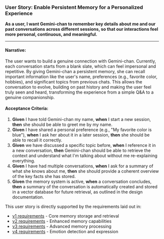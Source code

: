 ### **User Story: Enable Persistent Memory for a Personalized Experience**

**As a user, I want Gemini-chan to remember key details about me and our past conversations across different sessions, so that our interactions feel more personal, continuous, and meaningful.**

---

#### **Narrative:**
The user wants to build a genuine connection with Gemini-chan. Currently, each conversation starts from a blank slate, which can feel impersonal and repetitive. By giving Gemini-chan a persistent memory, she can recall important information like the user's name, preferences (e.g., favorite color, hobbies), and significant topics from previous chats. This allows the conversation to evolve, building on past history and making the user feel truly seen and heard, transforming the experience from a simple Q&A to a genuine companionship.

#### **Acceptance Criteria:**

1.  **Given** I have told Gemini-chan my name, **when** I start a new session, **then** she should be able to greet me by my name.
2.  **Given** I have shared a personal preference (e.g., "My favorite color is blue"), **when** I ask her about it in a later session, **then** she should be able to recall it correctly.
3.  **Given** we have discussed a specific topic before, **when** I reference it in a new conversation, **then** Gemini-chan should be able to retrieve the context and understand what I'm talking about without me re-explaining everything.
4.  **Given** I have had multiple conversations, **when** I ask for a summary of what she knows about me, **then** she should provide a coherent overview of the key facts she has stored.
5.  **Given** the memory system is active, **when** a conversation concludes, **then** a summary of the conversation is automatically created and stored in a vector database for future retrieval, as outlined in the design documentation.

This user story is directly supported by the requirements laid out in:
- [v1 requirements](./v1/requirements.md) - Core memory storage and retrieval
- [v2 requirements](./v2/requirements.md) - Enhanced memory capabilities
- [v3 requirements](./v3/requirements.md) - Advanced memory processing
- [v4 requirements](./v4/requirements.md) - Emotion detection and expression